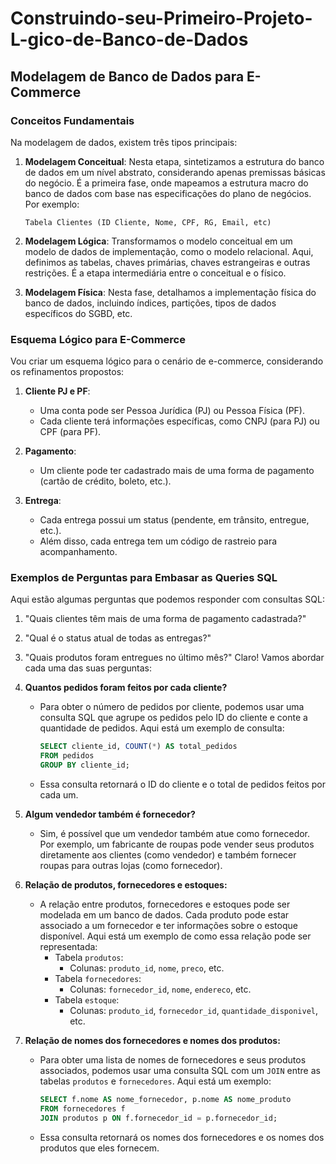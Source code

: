 # Construindo-seu-Primeiro-Projeto-L-gico-de-Banco-de-Dados
## Modelagem de Banco de Dados para E-Commerce

### Conceitos Fundamentais

Na modelagem de dados, existem três tipos principais:

1. **Modelagem Conceitual**: Nesta etapa, sintetizamos a estrutura do banco de dados em um nível abstrato, considerando apenas premissas básicas do negócio. É a primeira fase, onde mapeamos a estrutura macro do banco de dados com base nas especificações do plano de negócios. Por exemplo:

    ```
    Tabela Clientes (ID Cliente, Nome, CPF, RG, Email, etc)
    ```

2. **Modelagem Lógica**: Transformamos o modelo conceitual em um modelo de dados de implementação, como o modelo relacional. Aqui, definimos as tabelas, chaves primárias, chaves estrangeiras e outras restrições. É a etapa intermediária entre o conceitual e o físico.

3. **Modelagem Física**: Nesta fase, detalhamos a implementação física do banco de dados, incluindo índices, partições, tipos de dados específicos do SGBD, etc.

### Esquema Lógico para E-Commerce

Vou criar um esquema lógico para o cenário de e-commerce, considerando os refinamentos propostos:

1. **Cliente PJ e PF**:
   - Uma conta pode ser Pessoa Jurídica (PJ) ou Pessoa Física (PF).
   - Cada cliente terá informações específicas, como CNPJ (para PJ) ou CPF (para PF).

2. **Pagamento**:
   - Um cliente pode ter cadastrado mais de uma forma de pagamento (cartão de crédito, boleto, etc.).

3. **Entrega**:
   - Cada entrega possui um status (pendente, em trânsito, entregue, etc.).
   - Além disso, cada entrega tem um código de rastreio para acompanhamento.

### Exemplos de Perguntas para Embasar as Queries SQL

Aqui estão algumas perguntas que podemos responder com consultas SQL:

1. "Quais clientes têm mais de uma forma de pagamento cadastrada?"
2. "Qual é o status atual de todas as entregas?"
3. "Quais produtos foram entregues no último mês?"
Claro! Vamos abordar cada uma das suas perguntas:

1. **Quantos pedidos foram feitos por cada cliente?**
   - Para obter o número de pedidos por cliente, podemos usar uma consulta SQL que agrupe os pedidos pelo ID do cliente e conte a quantidade de pedidos. Aqui está um exemplo de consulta:
     ```sql
     SELECT cliente_id, COUNT(*) AS total_pedidos
     FROM pedidos
     GROUP BY cliente_id;
     ```
   - Essa consulta retornará o ID do cliente e o total de pedidos feitos por cada um.

2. **Algum vendedor também é fornecedor?**
   - Sim, é possível que um vendedor também atue como fornecedor. Por exemplo, um fabricante de roupas pode vender seus produtos diretamente aos clientes (como vendedor) e também fornecer roupas para outras lojas (como fornecedor).

3. **Relação de produtos, fornecedores e estoques:**
   - A relação entre produtos, fornecedores e estoques pode ser modelada em um banco de dados. Cada produto pode estar associado a um fornecedor e ter informações sobre o estoque disponível. Aqui está um exemplo de como essa relação pode ser representada:
     - Tabela `produtos`:
       - Colunas: `produto_id`, `nome`, `preco`, etc.
     - Tabela `fornecedores`:
       - Colunas: `fornecedor_id`, `nome`, `endereco`, etc.
     - Tabela `estoque`:
       - Colunas: `produto_id`, `fornecedor_id`, `quantidade_disponivel`, etc.

4. **Relação de nomes dos fornecedores e nomes dos produtos:**
   - Para obter uma lista de nomes de fornecedores e seus produtos associados, podemos usar uma consulta SQL com um `JOIN` entre as tabelas `produtos` e `fornecedores`. Aqui está um exemplo:
     ```sql
     SELECT f.nome AS nome_fornecedor, p.nome AS nome_produto
     FROM fornecedores f
     JOIN produtos p ON f.fornecedor_id = p.fornecedor_id;
     ```
   - Essa consulta retornará os nomes dos fornecedores e os nomes dos produtos que eles fornecem.
